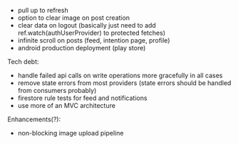 - pull up to refresh
- option to clear image on post creation
- clear data on logout (basically just need to add ref.watch(authUserProvider) to protected fetches)
- infinite scroll on posts (feed, intention page, profile)
- android production deployment (play store)

Tech debt:
- handle failed api calls on write operations more gracefully in all cases
- remove state errors from most providers (state errors should be handled from consumers probably)
- firestore rule tests for feed and notifications
- use more of an MVC architecture

Enhancements(?):
- non-blocking image upload pipeline
